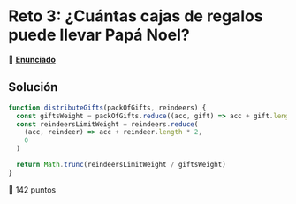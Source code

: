 # Reto 3: ¿Cuántas cajas de regalos puede llevar Papá Noel?

🔗 [**Enunciado**](https://adventjs.dev/es/challenges/2022/3)

## Solución

``` js
function distributeGifts(packOfGifts, reindeers) {
  const giftsWeight = packOfGifts.reduce((acc, gift) => acc + gift.length, 0)
  const reindeersLimitWeight = reindeers.reduce(
    (acc, reindeer) => acc + reindeer.length * 2,
    0
  )

  return Math.trunc(reindeersLimitWeight / giftsWeight)
}
```

🚀 142 puntos
